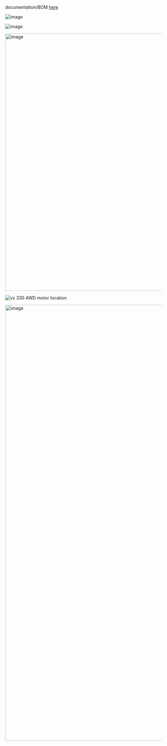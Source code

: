 documentation/BOM [here](https://github.com/VzBoT3D/VzBoT-Vz330/tree/master/Build%20guide-manual)

![image](https://user-images.githubusercontent.com/37383368/176803199-622ae3da-448e-4e92-b7f3-af404b4c7188.png)

![image](https://user-images.githubusercontent.com/37383368/176803185-2c923fc7-4eb1-4baf-a0f0-8c5cdf368fe8.png)

<img width="825" alt="image" src="https://user-images.githubusercontent.com/37383368/187034202-9dad246c-8f08-41f4-ba80-6d88fa99fe98.png">

![vz 330 AWD motor location](https://user-images.githubusercontent.com/37383368/176803260-adff3b81-e9cf-4739-98ca-5da6f9086bb4.png)

<img width="1398" alt="image" src="https://user-images.githubusercontent.com/37383368/210033651-6ec5ac8f-ebc3-478c-958d-cdef0da982d6.png">

